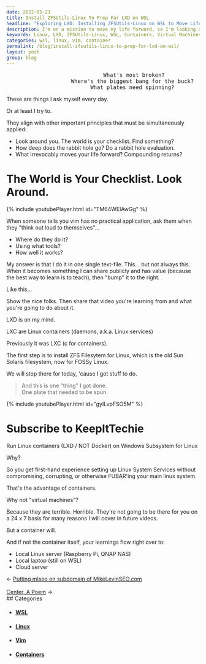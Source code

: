 ```yaml
---
date: 2022-05-23
title: Install ZFSUtils-Linux To Prep For LXD on WSL
headline: "Exploring LXD: Installing ZFSUtils-Linux on WSL to Move Life Forward"
description: I'm on a mission to move my life forward, so I'm looking around the world to find the answers. Today, I'm focusing on LXD, a Linux container service, and I'm learning how to install ZFS Filesystem for Linux and the advantages of containers over virtual machines. Come along with me on my journey and read my blog post to see what I'm learning.
keywords: Linux, LXD, ZFSUtils-Linux, WSL, Containers, Virtual Machines, Vim, Learnings, Mission, Answers, Journey, Blog Post
categories: wsl, linux, vim, container
permalink: /blog/install-zfsutils-linux-to-prep-for-lxd-on-wsl/
layout: post
group: blog
---
```



<pre>
                              What's most broken?
                    Where's the biggest bang for the buck?
                          What plates need spinning?</pre>


These are things I ask myself every day.

Or at least I try to.

They align with other important principles that must be simultaneously applied:

- Look around you. The world is your checklist. Find something?
- How deep does the rabbit hole go? Do a rabbit hole evaluation.
- What irrevocably moves your life forward? Compounding returns?

# The World is Your Checklist. Look Around.

{% include youtubePlayer.html id="TM64WElAwGg" %}

When someone tells you vim has no practical application, ask them when they
"think out loud to themselves"...

- Where do they do it?
- Using what tools?
- How well it works?

My answer is that I do it in one single text-file. This... but not always this.
When it becomes something I can share publicly and has value (because the best
way to learn is to teach), then "bump" it to the right.

Like this...

Show the nice folks. Then share that video you're learning from and what you're
going to do about it.

LXD is on my mind.

LXC are Linux containers (daemons, a.k.a. Linux services)

Previously it was LXC (c for containers).

The first step is to install ZFS Filesytem for Linux, which is the old Sun
Solaris filesystem, now for FOSSy Linux.

We will stop there for today, 'cause I got stuff to do.

> And this is one "thing" I got done. <br />
> One plate that needed to be spun.<br />

{% include youtubePlayer.html id="gyILvpFSO5M" %}

# Subscribe to KeepItTechie

Run Linux containers (LXD / NOT Docker) on Windows Subsystem for Linux

Why?

So you get first-hand experience setting up Linux System Services without
compromising, corrupting, or otherwise FUBAR'ing your main linux system.

That's the advantage of containers.

Why not "virtual machines"?

Because they are terrible. Horrible. They're not going to be there for you on a
24 x 7 basis for many reasons I will cover in future videos.

But a container will.

And if not the container itself, your learnings flow right over to:

- Local Linux server (Raspberry Pi, QNAP NAS)
- Local laptop (still on WSL)
- Cloud server


<div class="arrow-links"><div class="post-nav-prev"><span class="arrow">&larr;&nbsp;</span><a href="/blog/putting-mlseo-on-subdomain-of-mikelevinseo-com/">Putting mlseo on subdomain of MikeLevinSEO.com</a></div> &nbsp; <div class="post-nav-next"><a href="/blog/center-a-poem/">Center, A Poem</a><span class="arrow">&nbsp;&rarr;</span></div></div>
## Categories

<ul>
<li><h4><a href='/wsl/'>WSL</a></h4></li>
<li><h4><a href='/linux/'>Linux</a></h4></li>
<li><h4><a href='/vim/'>Vim</a></h4></li>
<li><h4><a href='/container/'>Containers</a></h4></li></ul>